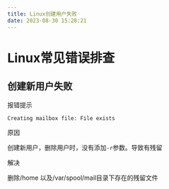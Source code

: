 ```yaml
---
title: Linux创建用户失败
date: 2023-08-30 15:28:21
---
```


# Linux常见错误排查



## 创建新用户失败



报错提示



```shell
Creating mailbox file: File exists
```



原因



创建新用户，删除用户时，没有添加`-r`参数。导致有残留



解决



删除/home 以及/var/spool/mail目录下存在的残留文件
